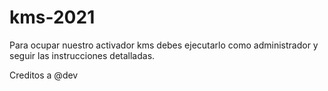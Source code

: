 # kms-2021
Para ocupar nuestro activador kms debes ejecutarlo como administrador y seguir las instrucciones detalladas.

Creditos a @dev
